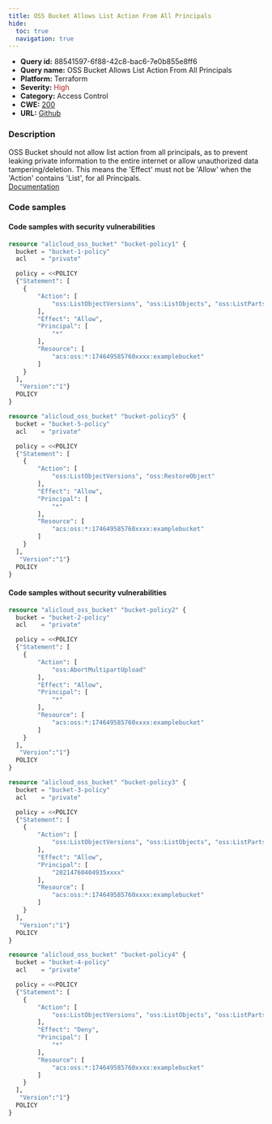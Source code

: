 ```yaml
---
title: OSS Bucket Allows List Action From All Principals
hide:
  toc: true
  navigation: true
---
```


<style>
  .highlight .hll {
    background-color: #ff171742;
  }
  .md-content {
    max-width: 1100px;
    margin: 0 auto;
  }
</style>

-   **Query id:** 88541597-6f88-42c8-bac6-7e0b855e8ff6
-   **Query name:** OSS Bucket Allows List Action From All Principals
-   **Platform:** Terraform
-   **Severity:** <span style="color:#bb2124">High</span>
-   **Category:** Access Control
-   **CWE:** <a href="https://cwe.mitre.org/data/definitions/200.html" onclick="newWindowOpenerSafe(event, 'https://cwe.mitre.org/data/definitions/200.html')">200</a>
-   **URL:** [Github](https://github.com/Checkmarx/kics/tree/master/assets/queries/terraform/alicloud/oss_bucket_allows_list_action_from_all_principals)

### Description
OSS Bucket should not allow list action from all principals, as to prevent leaking private information to the entire internet or allow unauthorized data tampering/deletion. This means the 'Effect' must not be 'Allow' when the 'Action' contains 'List', for all Principals.<br>
[Documentation](https://registry.terraform.io/providers/aliyun/alicloud/latest/docs/resources/oss_bucket#policy)

### Code samples
#### Code samples with security vulnerabilities
```tf title="Positive test num. 1 - tf file" hl_lines="5"
resource "alicloud_oss_bucket" "bucket-policy1" {
  bucket = "bucket-1-policy"
  acl    = "private"

  policy = <<POLICY
  {"Statement": [
    {
        "Action": [
            "oss:ListObjectVersions", "oss:ListObjects", "oss:ListParts"
        ],
        "Effect": "Allow",
        "Principal": [
            "*"
        ],
        "Resource": [
            "acs:oss:*:174649585760xxxx:examplebucket"
        ]
    }
  ],
   "Version":"1"}
  POLICY
}

```
```tf title="Positive test num. 2 - tf file" hl_lines="5"
resource "alicloud_oss_bucket" "bucket-policy5" {
  bucket = "bucket-5-policy"
  acl    = "private"

  policy = <<POLICY
  {"Statement": [
    {
        "Action": [
            "oss:ListObjectVersions", "oss:RestoreObject"
        ],
        "Effect": "Allow",
        "Principal": [
            "*"
        ],
        "Resource": [
            "acs:oss:*:174649585760xxxx:examplebucket"
        ]
    }
  ],
   "Version":"1"}
  POLICY
}

```


#### Code samples without security vulnerabilities
```tf title="Negative test num. 1 - tf file"
resource "alicloud_oss_bucket" "bucket-policy2" {
  bucket = "bucket-2-policy"
  acl    = "private"

  policy = <<POLICY
  {"Statement": [
    {
        "Action": [
            "oss:AbortMultipartUpload"
        ],
        "Effect": "Allow",
        "Principal": [
            "*"
        ],
        "Resource": [
            "acs:oss:*:174649585760xxxx:examplebucket"
        ]
    }
  ],
   "Version":"1"}
  POLICY
}

```
```tf title="Negative test num. 2 - tf file"
resource "alicloud_oss_bucket" "bucket-policy3" {
  bucket = "bucket-3-policy"
  acl    = "private"

  policy = <<POLICY
  {"Statement": [
    {
        "Action": [
            "oss:ListObjectVersions", "oss:ListObjects", "oss:ListParts"
        ],
        "Effect": "Allow",
        "Principal": [
            "20214760404935xxxx"
        ],
        "Resource": [
            "acs:oss:*:174649585760xxxx:examplebucket"
        ]
    }
  ],
   "Version":"1"}
  POLICY
}

```
```tf title="Negative test num. 3 - tf file"
resource "alicloud_oss_bucket" "bucket-policy4" {
  bucket = "bucket-4-policy"
  acl    = "private"

  policy = <<POLICY
  {"Statement": [
    {
        "Action": [
            "oss:ListObjectVersions", "oss:ListObjects", "oss:ListParts"
        ],
        "Effect": "Deny",
        "Principal": [
            "*"
        ],
        "Resource": [
            "acs:oss:*:174649585760xxxx:examplebucket"
        ]
    }
  ],
   "Version":"1"}
  POLICY
}

```
